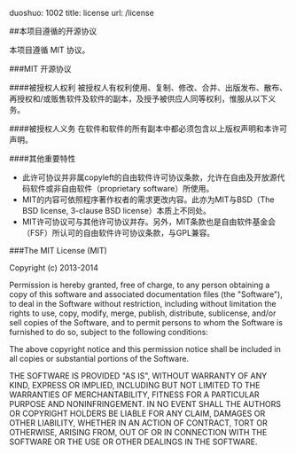duoshuo: 1002
title: license
url: /license

##本项目遵循的开源协议

本项目遵循 MIT 协议。

###MIT 开源协议

####被授权人权利
被授权人有权利使用、复制、修改、合并、出版发布、散布、再授权和/或贩售软件及软件的副本，及授予被供应人同等权利，惟服从以下义务。

####被授权人义务
在软件和软件的所有副本中都必须包含以上版权声明和本许可声明。

####其他重要特性
- 此许可协议并非属copyleft的自由软件许可协议条款，允许在自由及开放源代码软件或非自由软件（proprietary software）所使用。
- MIT的内容可依照程序著作权者的需求更改内容。此亦为MIT与BSD（The BSD license, 3-clause BSD license）本质上不同处。
- MIT许可协议可与其他许可协议并存。另外，MIT条款也是自由软件基金会（FSF）所认可的自由软件许可协议条款，与GPL兼容。

###The MIT License (MIT)


<p lang="en">Copyright (c) 2013-2014</p>

<p lang="en">
Permission is hereby granted, free of charge, to any person obtaining a copy of this software and associated documentation files (the "Software"), to deal in the Software without restriction, including without limitation the rights to use, copy, modify, merge, publish, distribute, sublicense, and/or sell copies of the Software, and to permit persons to whom the Software is furnished to do so, subject to the following conditions:
</p>

<p lang="en">
The above copyright notice and this permission notice shall be included in all copies or substantial portions of the Software.
</p>

<p lang="en">
THE SOFTWARE IS PROVIDED "AS IS", WITHOUT WARRANTY OF ANY KIND, EXPRESS OR IMPLIED, INCLUDING BUT NOT LIMITED TO THE WARRANTIES OF MERCHANTABILITY, FITNESS FOR A PARTICULAR PURPOSE AND NONINFRINGEMENT. IN NO EVENT SHALL THE AUTHORS OR COPYRIGHT HOLDERS BE LIABLE FOR ANY CLAIM, DAMAGES OR OTHER LIABILITY, WHETHER IN AN ACTION OF CONTRACT, TORT OR OTHERWISE, ARISING FROM, OUT OF OR IN CONNECTION WITH THE SOFTWARE OR THE USE OR OTHER DEALINGS IN THE SOFTWARE.
</p>